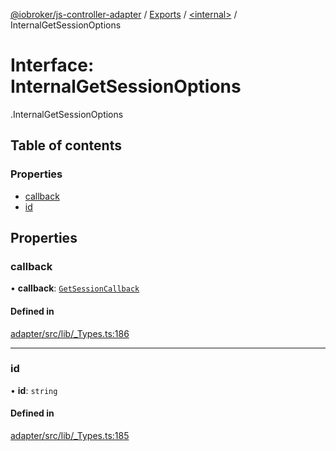 [@iobroker/js-controller-adapter](../README.md) / [Exports](../modules.md) / [<internal\>](../modules/internal_.md) / InternalGetSessionOptions

# Interface: InternalGetSessionOptions

[<internal>](../modules/internal_.md).InternalGetSessionOptions

## Table of contents

### Properties

- [callback](internal_.InternalGetSessionOptions.md#callback)
- [id](internal_.InternalGetSessionOptions.md#id)

## Properties

### callback

• **callback**: [`GetSessionCallback`](../modules/internal_.md#getsessioncallback)

#### Defined in

[adapter/src/lib/_Types.ts:186](https://github.com/ioBroker/ioBroker.js-controller/blob/54290531/packages/adapter/src/lib/_Types.ts#L186)

___

### id

• **id**: `string`

#### Defined in

[adapter/src/lib/_Types.ts:185](https://github.com/ioBroker/ioBroker.js-controller/blob/54290531/packages/adapter/src/lib/_Types.ts#L185)
